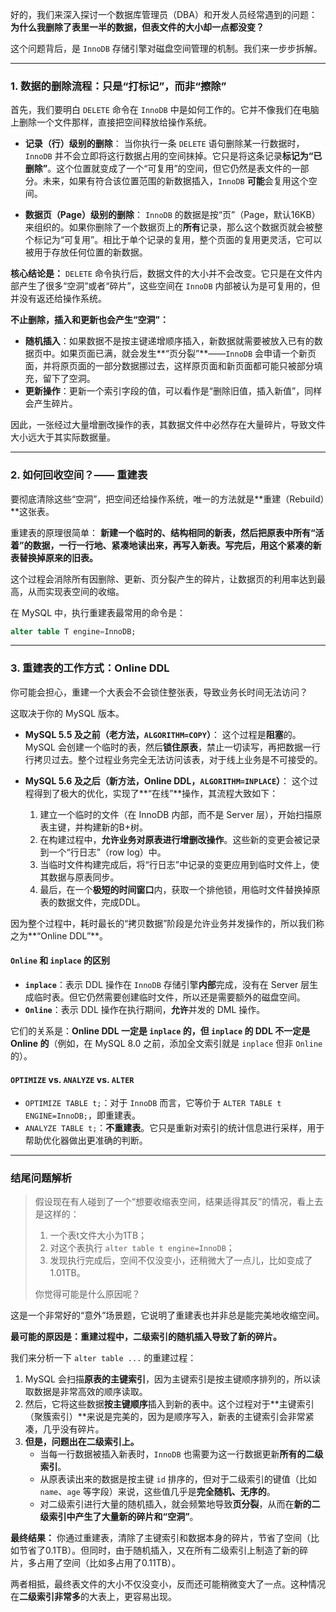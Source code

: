 好的，我们来深入探讨一个数据库管理员（DBA）和开发人员经常遇到的问题：**为什么我删除了表里一半的数据，但表文件的大小却一点都没变？**

这个问题背后，是 `InnoDB` 存储引擎对磁盘空间管理的机制。我们来一步步拆解。

-----

### 1\. 数据的删除流程：只是“打标记”，而非“擦除”

首先，我们要明白 `DELETE` 命令在 `InnoDB` 中是如何工作的。它并不像我们在电脑上删除一个文件那样，直接把空间释放给操作系统。

  * **记录（行）级别的删除**：
    当你执行一条 `DELETE` 语句删除某一行数据时，`InnoDB` 并不会立即将这行数据占用的空间抹掉。它只是将这条记录**标记为“已删除”**。这个位置就变成了一个“可复用”的空间，但它仍然是表文件的一部分。未来，如果有符合该位置范围的新数据插入，`InnoDB` **可能**会复用这个空间。

  * **数据页（Page）级别的删除**：
    `InnoDB` 的数据是按“页”（Page，默认16KB）来组织的。如果你删除了一个数据页上的**所有**记录，那么这个数据页就会被整个标记为“可复用”。相比于单个记录的复用，整个页面的复用更灵活，它可以被用于存放任何位置的新数据。

**核心结论是：**
`DELETE` 命令执行后，数据文件的大小并不会改变。它只是在文件内部产生了很多“空洞”或者“碎片”，这些空间在 `InnoDB` 内部被认为是可复用的，但并没有返还给操作系统。

**不止删除，插入和更新也会产生“空洞”：**

  * **随机插入**：如果数据不是按主键递增顺序插入，新数据就需要被放入已有的数据页中。如果页面已满，就会发生\*\*“页分裂”\*\*——`InnoDB` 会申请一个新页面，并将原页面的一部分数据挪过去，这样原页面和新页面都可能只被部分填充，留下了空洞。
  * **更新操作**：更新一个索引字段的值，可以看作是“删除旧值，插入新值”，同样会产生碎片。

因此，一张经过大量增删改操作的表，其数据文件中必然存在大量碎片，导致文件大小远大于其实际数据量。

-----

### 2\. 如何回收空间？—— 重建表

要彻底清除这些“空洞”，把空间还给操作系统，唯一的方法就是\*\*重建（Rebuild）\*\*这张表。

重建表的原理很简单：
**新建一个临时的、结构相同的新表，然后把原表中所有“活着”的数据，一行一行地、紧凑地读出来，再写入新表。写完后，用这个紧凑的新表替换掉原来的旧表。**

这个过程会消除所有因删除、更新、页分裂产生的碎片，让数据页的利用率达到最高，从而实现表空间的收缩。

在 MySQL 中，执行重建表最常用的命令是：

```sql
alter table T engine=InnoDB;
```

-----

### 3\. 重建表的工作方式：Online DDL

你可能会担心，重建一个大表会不会锁住整张表，导致业务长时间无法访问？

这取决于你的 MySQL 版本。

  * **MySQL 5.5 及之前（老方法，`ALGORITHM=COPY`）**：
    这个过程是**阻塞**的。MySQL 会创建一个临时的表，然后**锁住原表**，禁止一切读写，再把数据一行行拷贝过去。整个过程业务完全无法访问该表，对于线上业务是不可接受的。

  * **MySQL 5.6 及之后（新方法，Online DDL，`ALGORITHM=INPLACE`）**：
    这个过程得到了极大的优化，实现了\*\*“在线”\*\*操作，其流程大致如下：

    1.  建立一个临时的文件（在 InnoDB 内部，而不是 Server 层），开始扫描原表主键，并构建新的B+树。
    2.  在构建过程中，**允许业务对原表进行增删改操作**。这些新的变更会被记录到一个“行日志”（row log）中。
    3.  当临时文件构建完成后，将“行日志”中记录的变更应用到临时文件上，使其数据与原表同步。
    4.  最后，在一个**极短的时间窗口**内，获取一个排他锁，用临时文件替换掉原表的数据文件，完成DDL。

因为整个过程中，耗时最长的“拷贝数据”阶段是允许业务并发操作的，所以我们称之为\*\*“Online DDL”\*\*。

#### `Online` 和 `inplace` 的区别

  * **`inplace`**：表示 DDL 操作在 `InnoDB` 存储引擎**内部**完成，没有在 Server 层生成临时表。但它仍然需要创建临时文件，所以还是需要额外的磁盘空间。
  * **`Online`**：表示 DDL 操作在执行期间，**允许**并发的 DML 操作。

它们的关系是：**Online DDL 一定是 `inplace` 的，但 `inplace` 的 DDL 不一定是 Online 的**（例如，在 MySQL 8.0 之前，添加全文索引就是 `inplace` 但非 `Online` 的）。

#### `OPTIMIZE` vs. `ANALYZE` vs. `ALTER`

  * `OPTIMIZE TABLE t;`：对于 `InnoDB` 而言，它等价于 `ALTER TABLE t ENGINE=InnoDB;`，即重建表。
  * `ANALYZE TABLE t;`：**不重建表**。它只是重新对索引的统计信息进行采样，用于帮助优化器做出更准确的判断。

-----

### 结尾问题解析

> 假设现在有人碰到了一个“想要收缩表空间，结果适得其反”的情况，看上去是这样的：
>
> 1.  一个表t文件大小为1TB；
> 2.  对这个表执行 `alter table t engine=InnoDB`；
> 3.  发现执行完成后，空间不仅没变小，还稍微大了一点儿，比如变成了1.01TB。
>
> 你觉得可能是什么原因呢？

这是一个非常好的“意外”场景题，它说明了重建表也并非总是能完美地收缩空间。

**最可能的原因是：重建过程中，二级索引的随机插入导致了新的碎片。**

我们来分析一下 `alter table ...` 的重建过程：

1.  MySQL 会扫描**原表的主键索引**，因为主键索引是按主键顺序排列的，所以读取数据是非常高效的顺序读取。
2.  然后，它将这些数据**按主键顺序**插入到新的表中。这个过程对于\*\*主键索引（聚簇索引）\*\*来说是完美的，因为是顺序写入，新表的主键索引会非常紧凑，几乎没有碎片。
3.  **但是，问题出在二级索引上。**
      * 当每一行数据被插入新表时，`InnoDB` 也需要为这一行数据更新**所有的二级索引**。
      * 从原表读出来的数据是按主键 `id` 排序的，但对于二级索引的键值（比如 `name`、`age` 等字段）来说，这些值几乎是**完全随机、无序的**。
      * 对二级索引进行大量的随机插入，就会频繁地导致**页分裂**，从而在**新的二级索引中产生了大量新的碎片和“空洞”**。

**最终结果：**
你通过重建表，清除了主键索引和数据本身的碎片，节省了空间（比如节省了0.1TB）。但同时，由于随机插入，又在所有二级索引上制造了新的碎片，多占用了空间（比如多占用了0.11TB）。

两者相抵，最终表文件的大小不仅没变小，反而还可能稍微变大了一点。这种情况在**二级索引非常多**的大表上，更容易出现。